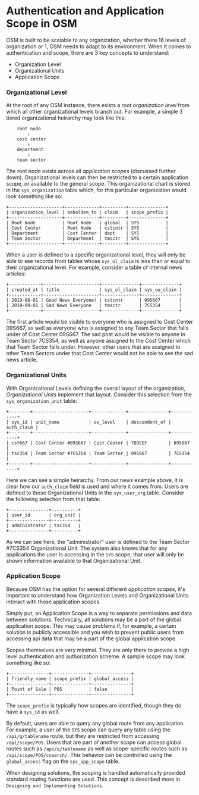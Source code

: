 
# Authentication and Application Scope in OSM

OSM is built to be scalable to any organization, whether there 16 levels of organization or 1, OSM needs to adapt to its environment. When it comes to authentication and scope, there are 3 key concepts to understand:
 - Organization Level
 - Organizational Units
 - Application Scope

### Organizational Level

At the root of any OSM instance, there exists a _root organization level_ from which all other organizational levels branch out. For example, a simple 3 tiered organizational heirarchy may look like this:

```
    root node
        ⇩
    cost center
        ⇩
    department
        ⇩
    team sector
```

The root node exists across all _application scopes_ (discussed further down). Organizational levels can then be restricted to a certain application scope, or available to the general scope. This organizational chart is stored in the `sys_organization` table which, for this particular organization would look something like so:

```
+--------------------+-------------+---------+--------------+
| organization_level | beholden_to | claim   | scope_prefix |
+--------------------+-------------+---------+--------------+
| Root Node          | Root Node   | global  | SYS          |
| Cost Center        | Root Node   | cstcntr | SYS          |
| Department         | Cost Center | dept    | SYS          |
| Team Sector        | Department  | tmsctr  | SYS          |
+--------------------+-------------+---------+--------------+
```

When a user is defined to a specific organizational level, they will only be able to see records from tables whose `sys_ol_claim` is less than or equal to their organizational level. For example, consider a table of internal news articles:

```
+------------+---------------------+--------------+--------------+
| created_at | title               | sys_ol_claim | sys_ou_claim |
+------------+---------------------+--------------+--------------+
| 2019-08-01 | Good News Everyone! | cstcntr      | 09S667       |
| 2019-08-01 | Sad News Everyone   | tmsctr       | 7CS354       |
+------------+---------------------+--------------+--------------+
```

The first article would be visible to everyone who is assigned to Cost Center 09S667, as well as everyone who is assigned to any Team Sector that falls under of Cost Center 09S667. The sad post would be visible to anyone in Team Sector 7CS354, as well as anyone assigned to the Cost Center which that Team Sector falls under. However, other users that are assigned to other Team Sectors under that Cost Center would not be able to see the sad news article.

### Organizational Units

With Organizational Levels defining the overall layout of the organization, _Organizational Units_ implement that layout. Consider this selection from the `sys_organization_unit` table:

```
+--------+---------------------+-------------+---------------+------------+
| sys_id | unit_name           | ou_level    | descendent_of | auth_claim |
+--------+---------------------+-------------+---------------+------------+
| cst667 | Cost Center #09S667 | Cost Center | 789EEF        | 09S667     |
| tsc354 | Team Sector #7CS354 | Team Sector | 09S667        | 7CS354     |
+--------+---------------------+-------------+---------------+------------+
```

Here we can see a simple heirarchy. From our news example above, it is clear how our `auth_claim` field is used and where it comes from. Users are defined to these Organizational Units in the `sys_user_org` table. Consider the following selection from that table:

```
+---------------+----------+
| user_id       | org_unit |
+---------------+----------+
| administrator | tsc354   |
+---------------+----------+
```

As we can see here, the "administrator" user is defined to the Team Sector #7CS354 Organizational Unit. The system also knows that for any applications the user is accessing in the `SYS` scope, that user will only be shown information available to that Organizational Unit.

### Application Scope

Because OSM has the option for several different _application scopes_, it's important to understand how Organization Levels and Organizational Units interact with those application scopes.

Simply put, an Application Scope is a way to separate permissions and data between solutions. Technically, all solutions may be a part of the global application scope. This may cause problems if, for example, a certain solution is publicly accessible and you wish to prevent public users from accessing api data that may be a part of the global application scope.

Scopes themselves are very minimal. They are only there to provide a high level authentication and authorization scheme. A sample scope may look something like so:

```
+---------------+--------------+---------------+
| friendly_name | scope_prefix | global_access |
+---------------+--------------+---------------+
| Point of Sale | POS          | false         |
+---------------+--------------+---------------+
```

The `scope_prefix` is typically how scopes are identified, though they do have a `sys_id` as well.

By default, users are able to query any global route from any application. For example, a user of the `SYS` scope can query any table using the `/api/q/tablename` route, but they are restricted from accessing `/api/scope/POS`. Users that are part of another scope can access global routes such as `/api/q/tablename` as well as scope-specific routes such as `/api/scope/POS/csearch/`. This behavior can be controlled using the `global_access` flag on the `sys_app_scope` table.

When designing solutions, the scoping is handled automatically provided standard routing functions are used. This concept is described more in `Designing and Implementing Solutions`.
